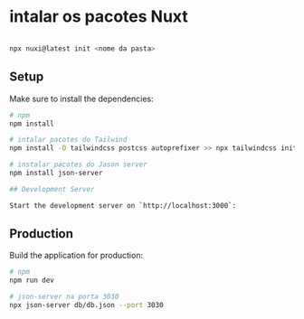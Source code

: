 # intalar os pacotes Nuxt

```bash

npx nuxi@latest init <nome da pasta>

```

## Setup

Make sure to install the dependencies:

```bash
# npm
npm install

# intalar pacotes do Tailwind
npm install -D tailwindcss postcss autoprefixer >> npx tailwindcss init

# instalar pacotes do Jason server
npm install json-server

## Development Server

Start the development server on `http://localhost:3000`:

```


## Production

Build the application for production:

```bash
# npm
npm run dev

# json-server na porta 3030
npx json-server db/db.json --port 3030

```

